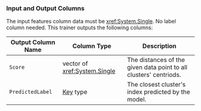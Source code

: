 ### Input and Output Columns
The input features column data must be <xref:System.Single>. No label column needed. This trainer outputs the following columns:

| Output Column Name | Column Type | Description|
| -- | -- | -- |
| `Score` | vector of <xref:System.Single> | The distances of the given data point to all clusters' centriods. |
| `PredictedLabel` | [Key](xref:Microsoft.ML.Data.KeyDataViewType) type | The closest cluster's index predicted by the model. |
